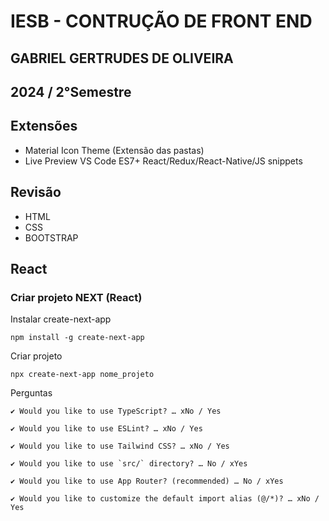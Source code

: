 
# IESB - CONTRUÇÃO DE FRONT END 

## GABRIEL GERTRUDES DE OLIVEIRA

## 2024 / 2°Semestre

## Extensões

- Material Icon Theme (Extensão das pastas)
- Live Preview
VS Code ES7+ React/Redux/React-Native/JS snippets

## Revisão

- HTML
- CSS
- BOOTSTRAP

## React

### Criar projeto NEXT (React)

Instalar create-next-app

```
npm install -g create-next-app
```

Criar projeto

```
npx create-next-app nome_projeto
```

Perguntas

```
✔ Would you like to use TypeScript? … xNo / Yes

✔ Would you like to use ESLint? … xNo / Yes

✔ Would you like to use Tailwind CSS? … xNo / Yes

✔ Would you like to use `src/` directory? … No / xYes

✔ Would you like to use App Router? (recommended) … No / xYes

✔ Would you like to customize the default import alias (@/*)? … xNo / Yes
```

